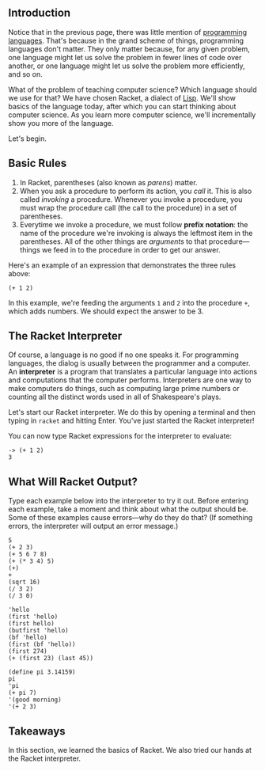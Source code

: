 ## Introduction

Notice that in the previous page, there was little mention of [programming
languages](http://en.wikipedia.org/wiki/Programming_language). That's because
in the grand scheme of things, programming languages don't matter. They only
matter because, for any given problem, one language might let us solve the
problem in fewer lines of code over another, or one language might let us
solve the problem more efficiently, and so on.

What of the problem of teaching computer science? Which language should we use
for that? We have chosen Racket, a dialect of [Lisp](http://en.wikipedia.org/wiki/Lisp_programming_language).
We'll show basics of the language today, after which you can start thinking about computer science. As you learn more computer science, we'll incrementally show you more of the language.

Let's begin.

<!--
Among other things, Racket is a programming language suited for learning Computer Science. We believe this partly because we can teach it to you in a day.
-->


## Basic Rules

  1. In Racket, parentheses (also known as *parens*) matter.
  2. When you ask a procedure to perform its action, you _call_ it. This is also called _invoking_ a procedure. Whenever you invoke a procedure, you must wrap the procedure call (the call to the procedure) in a set of parentheses.
  3. Everytime we invoke a procedure, we must follow **prefix notation**: the name of the procedure we're invoking is always the leftmost item in the parentheses.
  All of the other things are _arguments_ to that procedure&mdash;things we feed in to the procedure in order to get our answer.

Here's an example of an expression that demonstrates the three rules above:

```
(+ 1 2)
```

In this example, we're feeding the arguments `1` and `2` into the procedure `+`, which adds numbers.
We should expect the answer to be 3.

## The Racket Interpreter

Of course, a language is no good if no one speaks it. For programming
languages, the dialog is usually  between the programmer and a computer. An
**interpreter** is a program that translates a particular language into
actions and computations that the computer performs. Interpreters are one way
to make computers do things, such as computing large prime numbers or counting all the distinct words used in all of Shakespeare's plays.

Let's start our Racket interpreter. We do this by opening a terminal and then typing in `racket` and hitting Enter.
You've just started the Racket interpreter!

You can now type Racket expressions for the interpreter to evaluate:

```
-> (+ 1 2)
3
```

## What Will Racket Output?

Type each example below into the interpreter to try it out.
Before entering each example, take a moment and think about what the output should be.
Some of these examples cause errors&mdash;why do they do that? (If something errors, the interpreter will output an error message.)

    
    5
    (+ 2 3)
    (+ 5 6 7 8)
    (+ (* 3 4) 5)
    (+)
    +
    (sqrt 16)
    (/ 3 2)
    (/ 3 0)
    
    'hello
    (first 'hello)
    (first hello)
    (butfirst 'hello)
    (bf 'hello)
    (first (bf 'hello))
    (first 274)
    (+ (first 23) (last 45))
    
    (define pi 3.14159)
    pi
    'pi
    (+ pi 7)
    '(good morning)
    '(+ 2 3)
    
<!-- The questions that used to be here were downright bad

<div class="mc">
What do parentheses do?
<ans text="A. Parens are used to call, or invoke, a procedure." explanation="Yes!" correct></ans>
<ans text="B. Parens are only used for stylistic purposes, and can be omitted." explanation="Parens are never optional. You must always have a reason for inserting or removing parens."></ans>
</div>

-->

## Takeaways

In this section, we learned the basics of Racket. We also tried our hands at the Racket interpreter.
